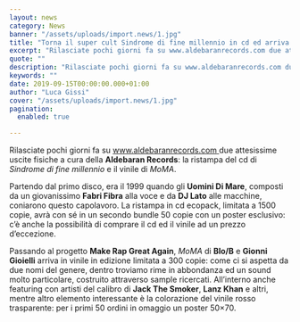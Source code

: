 ```yaml
---
layout: news
category: News
banner: "/assets/uploads/import.news/1.jpg"
title: "Torna il super cult Sindrome di fine millennio in cd ed arriva il vinile di MoMA, tutto per Aldebaran Records"
excerpt: "Rilasciate pochi giorni fa su www.aldebaranrecords.com due attesissime uscite fisiche a cura della Aldebaran Records: la ristampa del cd di Sindrome di fine millennio e il vinile di MoMA. Partendo dal primo disco, era il 1999 quando gli Uomini Di Mare, composti da un giovanissimo Fabri Fibra alla voce e da DJ Lato alle macchine, coniarono questo [&hellip"
quote: ""
description: "Rilasciate pochi giorni fa su www.aldebaranrecords.com due attesissime uscite fisiche a cura della Aldebaran Records: la ristampa del cd di Sindrome di fine millennio e il vinile di MoMA. Partendo dal primo disco, era il 1999 quando gli Uomini Di Mare, composti da un giovanissimo Fabri Fibra alla voce e da DJ Lato alle macchine, coniarono questo [&hellip"
keywords: ""
date: 2019-09-15T00:00:00.000+01:00
author: "Luca Gissi"
cover: "/assets/uploads/import.news/1.jpg"
pagination:
  enabled: true

---
```


Rilasciate pochi giorni fa su [www.aldebaranrecords.com ](http://www.aldebaranrecords.com/)due attesissime uscite fisiche a cura della **Aldebaran Records**: la ristampa del cd di _Sindrome di fine millennio_ e il vinile di _MoMA_.

Partendo dal primo disco, era il 1999 quando gli **Uomini Di Mare**, composti da un giovanissimo **Fabri Fibra** alla voce e da **DJ Lato** alle macchine, coniarono questo capolavoro. La ristampa in cd ecopack, limitata a 1500 copie, avrà con sé in un secondo bundle 50 copie con un poster esclusivo: c’è anche la possibilità di comprare il cd ed il vinile ad un prezzo d’eccezione.

Passando al progetto **Make Rap Great Again**, _MoMA_ di **Blo/B** e **Gionni Gioielli** arriva in vinile in edizione limitata a 300 copie: come ci si aspetta da due nomi del genere, dentro troviamo rime in abbondanza ed un sound molto particolare, costruito attraverso sample ricercati. All’interno anche featuring con artisti del calibro di **Jack The Smoker**, **Lanz Khan** e altri, mentre altro elemento interessante è la colorazione del vinile rosso trasparente: per i primi 50 ordini in omaggio un poster 50×70.